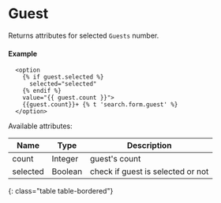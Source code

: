 # Guest

Returns attributes for selected `Guests` number.

#### Example

~~~ liquid
  <option
    {% if guest.selected %}
      selected="selected"
    {% endif %}
    value="{{ guest.count }}">
    {{guest.count}}+ {% t 'search.form.guest' %}
  </option>
~~~

Available attributes:

Name     | Type    | Description
---------|---------|------------
count    | Integer | guest's count
selected | Boolean | check if guest is selected or not
{: class="table table-bordered"}
